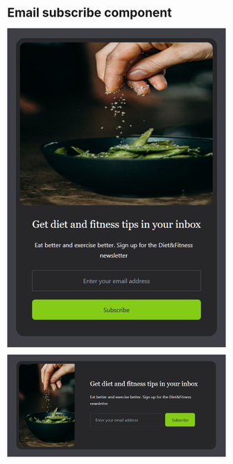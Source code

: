 # Email subscribe component

![Mobile screenshot](./img/mobile.png)

![Desktop screenshot](./img/desktop.png)
